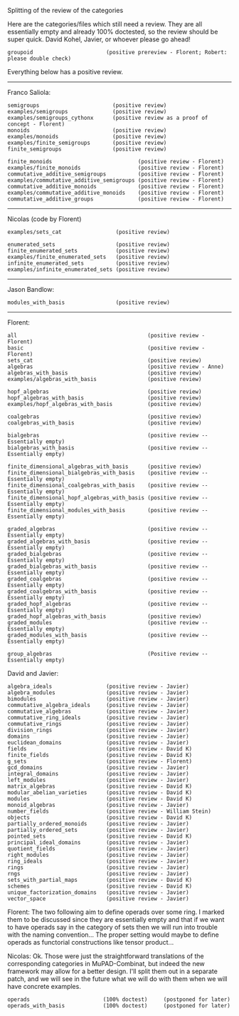 Splitting of the review of the categories

Here are the categories/files which still need a review. They are all
essentially empty and already 100% doctested, so the review should be
super quick. David Kohel, Javier, or whoever please go ahead!

```
groupoid                       (positive prereview - Florent; Robert: please double check)
```

Everything below has a positive review.

---
Franco Saliola:

```
semigroups                       (positive review)
examples/semigroups              (positive review)
examples/semigroups_cythonx      (positive review as a proof of concept - Florent)
monoids                          (positive review)
examples/monoids                 (positive review)
examples/finite_semigroups       (positive review)
finite_semigroups                (positive review)
```

```
finite_monoids                           (positive review - Florent)
examples/finite_monoids                  (positive review - Florent)
commutative_additive_semigroups          (positive review - Florent)
examples/commutative_additive_semigroups (positive review - Florent)
commutative_additive_monoids             (positive review - Florent)
examples/commutative_additive_monoids    (positive review - Florent)
commutative_additive_groups              (positive review - Florent)
```

---
Nicolas (code by Florent)

```
examples/sets_cat                 (positive review)

enumerated_sets                   (positive review)
finite_enumerated_sets            (positive review)
examples/finite_enumerated_sets   (positive review)
infinite_enumerated_sets          (positive review)
examples/infinite_enumerated_sets (positive review)
```

---
Jason Bandlow:

```
modules_with_basis                (positive review)
```

---
Florent:

```
all                                         (positive review - Florent)
basic                                       (positive review - Florent)
sets_cat                                    (positive review)
algebras                                    (positive review - Anne)
algebras_with_basis                         (positive review)
examples/algebras_with_basis                (positive review)

hopf_algebras                               (positive review)
hopf_algebras_with_basis                    (positive review)
examples/hopf_algebras_with_basis           (positive review)

coalgebras                                  (positive review)
coalgebras_with_basis                       (positive review)

bialgebras                                  (positive review -- Essentially empty)
bialgebras_with_basis                       (positive review -- Essentially empty)

finite_dimensional_algebras_with_basis      (positive review)
finite_dimensional_bialgebras_with_basis    (positive review -- Essentially empty)
finite_dimensional_coalgebras_with_basis    (positive review -- Essentially empty)
finite_dimensional_hopf_algebras_with_basis (positive review -- Essentially empty)
finite_dimensional_modules_with_basis       (positive review -- Essentially empty)

graded_algebras                             (positive review -- Essentially empty)
graded_algebras_with_basis                  (positive review -- Essentially empty)
graded_bialgebras                           (positive review -- Essentially empty)
graded_bialgebras_with_basis                (positive review -- Essentially empty)
graded_coalgebras                           (positive review -- Essentially empty)
graded_coalgebras_with_basis                (positive review -- Essentially empty)
graded_hopf_algebras                        (positive review -- Essentially empty)
graded_hopf_algebras_with_basis             (positive review)
graded_modules                              (positive review -- Essentially empty)
graded_modules_with_basis                   (positive review -- Essentially empty)

group_algebras                              (Positive review -- Essentially empty)
```

David and Javier:

```
algebra_ideals                 (positive review - Javier)
algebra_modules                (positive review - Javier)
bimodules                      (positive review - Javier)
commutative_algebra_ideals     (positive review - Javier)
commutative_algebras           (positive review - Javier)
commutative_ring_ideals        (positive review - Javier)
commutative_rings              (positive review - Javier)
division_rings                 (positive review - Javier)
domains                        (positive review - Javier)
euclidean_domains              (positive review - Javier)
fields                         (positive review - David K)
finite_fields                  (positive review - David K)
g_sets                         (positive review - Florent)
gcd_domains                    (positive review - Javier)
integral_domains               (positive review - Javier)
left_modules                   (positive review - Javier)
matrix_algebras                (positive review - David K)
modular_abelian_varieties      (positive review - David K)
modules                        (positive review - David K)
monoid_algebras                (positive review - Javier)
number_fields                  (positive review - William Stein)
objects                        (positive review - David K)
partially_ordered_monoids      (positive review - Javier)
partially_ordered_sets         (positive review - Javier)
pointed_sets                   (positive review - David K)
principal_ideal_domains        (positive review - Javier)
quotient_fields                (positive review - Javier)
right_modules                  (positive review - Javier)
ring_ideals                    (positive review - Javier)
rings                          (positive review - Javier)
rngs                           (positive review - Javier)
sets_with_partial_maps         (positive review - David K)
schemes                        (positive review - David K)
unique_factorization_domains   (positive review - Javier)
vector_space                   (positive review - Javier)
```

Florent: The two following aim to define operads over some ring. I
marked them to be discussed since they are essentially empty and that
if we want to have operads say in the category of sets then we will
run into trouble with the naming convention... The proper setting
would maybe to define operads as functorial constructions like tensor
product...

Nicolas: Ok. Those were just the straightforward translations of the
corresponding categories in MuPAD-Combinat, but indeed the new
framework may allow for a better design. I'll split them out in a
separate patch, and we will see in the future what we will do with
them when we will have concrete examples.

```
operads                       (100% doctest)     (postponed for later)
operads_with_basis            (100% doctest)     (postponed for later)
```
